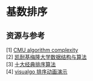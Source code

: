 # 基数排序 

## 资源与参考

[1] [CMU algorithm complexity](https://www.cs.cmu.edu/~adamchik/15-121/lectures/Algorithmic%20Complexity/complexity.html)  
[2] [凯耐基梅隆大学数据结构与算法](https://www.cs.cmu.edu/~adamchik/15-121/lectures/)  
[3] [十大经典排序算法](https://github.com/hustcc/JS-Sorting-Algorithm)  
[4] [visualgo 排序动画演示](https://visualgo.net/zh/sorting?slide=1)
